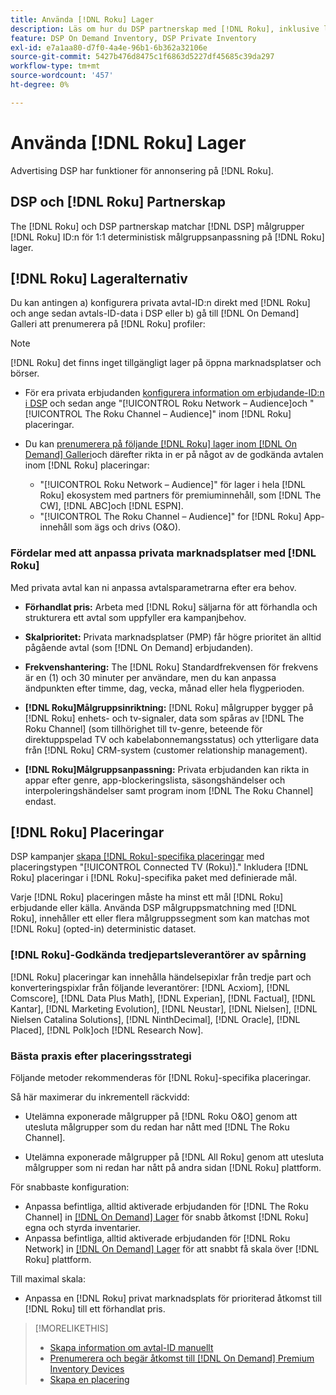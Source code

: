 ```yaml
---
title: Använda [!DNL Roku] Lager
description: Läs om hur du DSP partnerskap med [!DNL Roku], inklusive lageralternativ, godkända tredjepartsleverantörer av spårning och bästa praxis för [!DNL Roku]-specifika placeringar.
feature: DSP On Demand Inventory, DSP Private Inventory
exl-id: e7a1aa80-d7f0-4a4e-96b1-6b362a32106e
source-git-commit: 5427b476d8475c1f6863d5227df45685c39da297
workflow-type: tm+mt
source-wordcount: '457'
ht-degree: 0%

---
```


# Använda [!DNL Roku] Lager

Advertising DSP har funktioner för annonsering på [!DNL Roku].

## DSP och [!DNL Roku] Partnerskap

The [!DNL Roku] och DSP partnerskap matchar [!DNL DSP] målgrupper [!DNL Roku] ID:n för 1:1 deterministisk målgruppsanpassning på [!DNL Roku] lager.

## [!DNL Roku] Lageralternativ

Du kan antingen a) konfigurera privata avtal-ID:n direkt med [!DNL Roku] och ange sedan avtals-ID-data i DSP eller b) gå till [!DNL On Demand] Galleri att prenumerera på [!DNL Roku] profiler:

>[!NOTE]
>
>[!DNL Roku] det finns inget tillgängligt lager på öppna marknadsplatser och börser.

* För era privata erbjudanden [konfigurera information om erbjudande-ID:n i DSP](/help/dsp/inventory/deal-id-create.md) och sedan ange &quot;[!UICONTROL Roku Network – Audience]och &quot;[!UICONTROL The Roku Channel – Audience]&quot; inom [!DNL Roku] placeringar.<!-- Or do you target the deal ID?? I see those strings for Roku On Demand inventory. Clarify if all Roku private deals show up as one or the other of these in Roku Private inventory in Roku placement settings. -->

* Du kan [prenumerera på följande [!DNL Roku] lager inom [!DNL On Demand] Galleri](/help/dsp/inventory/on-demand-inventory-subscribe.md)och därefter rikta in er på något av de godkända avtalen inom [!DNL Roku] placeringar:

   * &quot;[!UICONTROL Roku Network – Audience]&quot; för lager i hela [!DNL Roku] ekosystem med partners för premiuminnehåll, som [!DNL The CW], [!DNL ABC]och [!DNL ESPN].
   * &quot;[!UICONTROL The Roku Channel – Audience]&quot; for [!DNL Roku] App-innehåll som ägs och drivs (O&amp;O).

### Fördelar med att anpassa privata marknadsplatser med [!DNL Roku]

Med privata avtal kan ni anpassa avtalsparametrarna efter era behov.

* **Förhandlat pris:** Arbeta med [!DNL Roku] säljarna för att förhandla och strukturera ett avtal som uppfyller era kampanjbehov.

* **Skalprioritet:** Privata marknadsplatser (PMP) får högre prioritet än alltid pågående avtal (som [!DNL On Demand] erbjudanden).

* **Frekvenshantering:** The [!DNL Roku] Standardfrekvensen för frekvens är en (1) och 30 minuter per användare, men du kan anpassa ändpunkten efter timme, dag, vecka, månad eller hela flygperioden.<!-- Within the DSP placement settings? NO - you negotiate this with Roku, but Christine to confirm with Amanda whether you should be able to edit this in placement. -->

* **[!DNL Roku]Målgruppsinriktning:** [!DNL Roku] målgrupper bygger på [!DNL Roku] enhets- och tv-signaler, data som spåras av [!DNL The Roku Channel] (som tillhörighet till tv-genre, beteende för direktuppspelad TV och kabelabonnemangsstatus) och ytterligare data från [!DNL Roku] CRM-system (customer relationship management).

* **[!DNL Roku]Målgruppsanpassning:** Privata erbjudanden kan rikta in appar efter genre, app-blockeringslista, säsongshändelser och interpoleringshändelser samt program inom [!DNL The Roku Channel] endast.

## [!DNL Roku] Placeringar

DSP kampanjer [skapa [!DNL Roku]-specifika placeringar](/help/dsp/campaign-management/placements/placement-create.md) med placeringstypen &quot;[!UICONTROL Connected TV (Roku)].&quot; Inkludera [!DNL Roku] placeringar i [!DNL Roku]-specifika paket med definierade mål.

Varje [!DNL Roku] placeringen måste ha minst ett mål [!DNL Roku] erbjudande eller källa. Använda DSP målgruppsmatchning med [!DNL Roku], innehåller ett eller flera målgruppssegment som kan matchas mot [!DNL Roku] (opted-in) deterministic dataset.

### [!DNL Roku]-Godkända tredjepartsleverantörer av spårning

[!DNL Roku] placeringar kan innehålla händelsepixlar från tredje part och konverteringspixlar från följande leverantörer:  [!DNL Acxiom], [!DNL Comscore], [!DNL Data Plus Math], [!DNL Experian], [!DNL Factual], [!DNL Kantar], [!DNL Marketing Evolution], [!DNL Neustar], [!DNL Nielsen], [!DNL Nielsen Catalina Solutions], [!DNL NinthDecimal], [!DNL Oracle], [!DNL Placed], [!DNL Polk]och [!DNL Research Now].

### Bästa praxis efter placeringsstrategi

Följande metoder rekommenderas för [!DNL Roku]-specifika placeringar.

Så här maximerar du inkrementell räckvidd:

* Utelämna exponerade målgrupper på [!DNL Roku O&O] genom att utesluta målgrupper som du redan har nått med [!DNL The Roku Channel].

* Utelämna exponerade målgrupper på [!DNL All Roku] genom att utesluta målgrupper som ni redan har nått på andra sidan [!DNL Roku] plattform.

För snabbaste konfiguration:

* Anpassa befintliga, alltid aktiverade erbjudanden för [!DNL The Roku Channel] in [[!DNL On Demand] Lager](/help/dsp/inventory/on-demand-inventory-subscribe.md) för snabb åtkomst [!DNL Roku] egna och styrda inventarier.
* Anpassa befintliga, alltid aktiverade erbjudanden för [!DNL Roku Network] in [[!DNL On Demand] Lager](/help/dsp/inventory/on-demand-inventory-subscribe.md) för att snabbt få skala över [!DNL Roku] plattform.

Till maximal skala:

* Anpassa en [!DNL Roku] privat marknadsplats för prioriterad åtkomst till [!DNL Roku] till ett förhandlat pris.

>[!MORELIKETHIS]
>
>* [Skapa information om avtal-ID manuellt](/help/dsp/inventory/deal-id-create.md)
> * [Prenumerera och begär åtkomst till [!DNL On Demand] Premium Inventory Devices](/help/dsp/inventory/on-demand-inventory-subscribe.md)
>* [Skapa en placering](/help/dsp/campaign-management/placements/placement-create.md)
